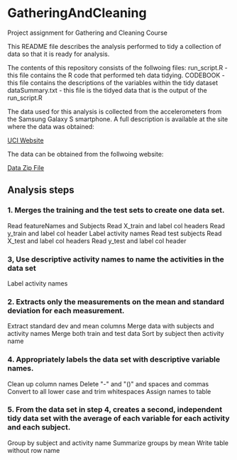 # GatheringAndCleaning
Project assignment for Gathering and Cleaning Course

This README file describes the analysis performed to tidy a collection of data so that it is ready for analysis. 

The contents of this repository consists of the follwoing files:
run_script.R - this file contains the R code that performed teh data tidying.
CODEBOOK - this file contains the descriptions of the variables within the tidy dataset
dataSummary.txt - this file is the tidyed data that is the output of the run_script.R

The data used for this analysis is collected from the accelerometers from the Samsung Galaxy S smartphone. A full description is available at the site where the data was obtained:

[UCI Website](http://archive.ics.uci.edu/ml/datasets/Human+Activity+Recognition+Using+Smartphones)

The data can be obtained from the follwoing website:

[Data Zip File](https://d396qusza40orc.cloudfront.net/getdata%2Fprojectfiles%2FUCI%20HAR%20Dataset.zip)

## Analysis steps
### 1. Merges the training and the test sets to create one data set.
Read featureNames and Subjects
Read X_train and label col headers
Read y_train and label col header
Label activity names
Read test subjects
Read X_test and label col headers
Read y_test and label col header
### 3, Use descriptive activity names to name the activities in the data set
Label activity names
### 2. Extracts only the measurements on the mean and standard deviation for each measurement.
Extract standard dev and mean columns
Merge data with subjects and activity names
Merge both train and test data
Sort by subject then activity name
### 4. Appropriately labels the data set with descriptive variable names.
Clean up column names
Delete "-" and "()" and spaces and commas
Convert to all lower case and trim whitespaces
Assign names to table
### 5. From the data set in step 4, creates a second, independent tidy data set with the average of each variable for each activity and each subject.
Group by subject and activity name
Summarize groups by mean
Write table without row name
